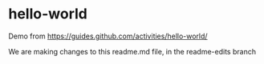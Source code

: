 # hello-world
Demo from https://guides.github.com/activities/hello-world/

We are making changes to this readme.md file, in the readme-edits branch
